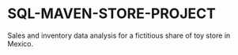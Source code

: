 # SQL-MAVEN-STORE-PROJECT
Sales and inventory data analysis for a fictitious share of toy store in Mexico.
